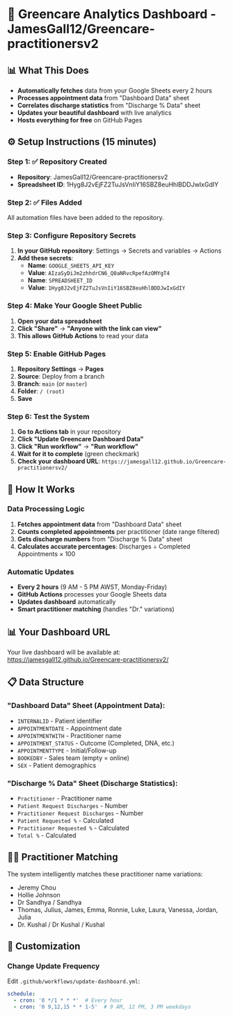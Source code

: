 # 🚀 Greencare Analytics Dashboard - JamesGall12/Greencare-practitionersv2

## 📊 What This Does

- **Automatically fetches** data from your Google Sheets every 2 hours
- **Processes appointment data** from "Dashboard Data" sheet
- **Correlates discharge statistics** from "Discharge % Data" sheet  
- **Updates your beautiful dashboard** with live analytics
- **Hosts everything for free** on GitHub Pages

## ⚙️ Setup Instructions (15 minutes)

### Step 1: ✅ Repository Created
- **Repository**: JamesGall12/Greencare-practitionersv2
- **Spreadsheet ID**: 1Hyg8J2vEjFZ2TuJsVnIiY16SBZ8euHhlBDDJwIxGdIY

### Step 2: ✅ Files Added
All automation files have been added to the repository.

### Step 3: Configure Repository Secrets

1. **In your GitHub repository**: Settings → Secrets and variables → Actions
2. **Add these secrets**:
   - **Name**: `GOOGLE_SHEETS_API_KEY`
   - **Value**: `AIzaSyDiJm2zhhdrCN6_Q0aNRvcRpefAzOMYgT4`
   - **Name**: `SPREADSHEET_ID` 
   - **Value**: `1Hyg8J2vEjFZ2TuJsVnIiY16SBZ8euHhlBDDJwIxGdIY`

### Step 4: Make Your Google Sheet Public

1. **Open your data spreadsheet**
2. **Click "Share"** → **"Anyone with the link can view"**
3. **This allows GitHub Actions** to read your data

### Step 5: Enable GitHub Pages

1. **Repository Settings** → **Pages**
2. **Source**: Deploy from a branch
3. **Branch**: `main` (or `master`)
4. **Folder**: `/ (root)`
5. **Save**

### Step 6: Test the System

1. **Go to Actions tab** in your repository
2. **Click "Update Greencare Dashboard Data"**
3. **Click "Run workflow"** → **"Run workflow"**
4. **Wait for it to complete** (green checkmark)
5. **Check your dashboard URL**: `https://jamesgall12.github.io/Greencare-practitionersv2/`

## 🔄 How It Works

### Data Processing Logic
1. **Fetches appointment data** from "Dashboard Data" sheet
2. **Counts completed appointments** per practitioner (date range filtered)
3. **Gets discharge numbers** from "Discharge % Data" sheet
4. **Calculates accurate percentages**: Discharges ÷ Completed Appointments × 100

### Automatic Updates
- **Every 2 hours** (9 AM - 5 PM AWST, Monday-Friday)
- **GitHub Actions** processes your Google Sheets data
- **Updates dashboard** automatically
- **Smart practitioner matching** (handles "Dr." variations)

## 📊 Your Dashboard URL

Your live dashboard will be available at:
https://jamesgall12.github.io/Greencare-practitionersv2/
## 📋 Data Structure

### "Dashboard Data" Sheet (Appointment Data):
- `INTERNALID` - Patient identifier
- `APPOINTMENTDATE` - Appointment date
- `APPOINTMENTWITH` - Practitioner name
- `APPOINTMENT_STATUS` - Outcome (Completed, DNA, etc.)
- `APPOINTMENTTYPE` - Initial/Follow-up
- `BOOKEDBY` - Sales team (empty = online)
- `SEX` - Patient demographics

### "Discharge % Data" Sheet (Discharge Statistics):
- `Practitioner` - Practitioner name
- `Patient Request Discharges` - Number
- `Practitioner Request Discharges` - Number  
- `Patient Requested %` - Calculated
- `Practitioner Requested %` - Calculated
- `Total %` - Calculated

## 👨‍⚕️ Practitioner Matching

The system intelligently matches these practitioner name variations:
- Jeremy Chou
- Hollie Johnson  
- Dr Sandhya / Sandhya
- Thomas, Julius, James, Emma, Ronnie, Luke, Laura, Vanessa, Jordan, Julia
- Dr. Kushal / Dr Kushal / Kushal

## 🔧 Customization

### Change Update Frequency
Edit `.github/workflows/update-dashboard.yml`:
```yaml
schedule:
  - cron: '0 */1 * * *'  # Every hour
  - cron: '0 9,12,15 * * 1-5'  # 9 AM, 12 PM, 3 PM weekdays
